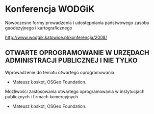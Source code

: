 # Konferencja WODGiK

Nowoczesne formy prowadzenia i udostępniania państwowego zasobu
geodezyjnego i kartograficznego

http://www.wodgik.katowice.pl/konferencja/2008/

## OTWARTE OPROGRAMOWANIE W URZĘDACH ADMINISTRACJI PUBLICZNEJ I NIE TYLKO

Wprowadzenie do tematu otwartego oprogramowania 
- Mateusz Łoskot, OSGeo Foundation. 

Możliwości zastosowania otwartego oprogramowania w instytucjach publicznych i firmach komercyjnych 
- Mateusz Łoskot, OSGeo Foundation. 
